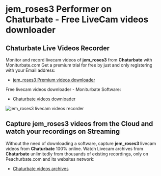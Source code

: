 # jem_roses3 Performer on Chaturbate - Free LiveCam videos downloader

## Chaturbate Live Videos Recorder

Monitor and record livecam videos of **jem_roses3** from **Chaturbate** with Moniturbate.com
Get a premium trial for free by just and only registering with your Email address:
* [jem_roses3 Premium videos downloader](https://moniturbate.com/request-demo-licence-key.html)

Free livecam videos downloader - Moniturbate Software:
* [Chaturbate videos downloader](https://moniturbate.com/moniturbate-download-software.html)

![jem_roses3 livecam videos recorder](https://peachurnet.com/templates/moniturbate-software.png)


## Capture jem_roses3 videos from the Cloud and watch your recordings on Streaming

Without the need of downloading a software, capture **jem_roses3** livecam videos from **Chaturbate** 100% online.
Watch Livecam archives from **Chaturbate** unlimitedly from thousands of existing recordings, only on Peachurbate.com and its websites network:
* [Chaturbate videos archives](https://peachurnet.com/)